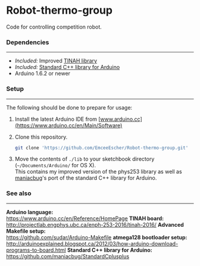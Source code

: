 # Robot-thermo-group
Code for controlling competition robot.

### Dependencies
---
* *Included:* Improved [TINAH library](./lib)
* *Included:* [Standard C++ library for Arduino](https://github.com/maniacbug/StandardCplusplus)
* Arduino 1.6.2 or newer

### Setup
---
The following should be done to prepare for usage:

1. Install the latest Arduino IDE from [www.arduino.cc](https://www.arduino.cc/en/Main/Software)

2. Clone this repository.  

   ```bash
   git clone 'https://github.com/EmceeEscher/Robot-thermo-group.git'
   ```

3. Move the contents of `./lib` to your sketchbook directory
(`~/Documents/Arduino/` for OS X).  
This contains my improved version
of the phys253 library as well as [maniacbug](https://github.com/maniacbug)'s
port of the standard C++
library for Arduino.

### See also
---
**Arduino language:**  
https://www.arduino.cc/en/Reference/HomePage
**TINAH board:**  
http://projectlab.engphys.ubc.ca/enph-253-2016/tinah-2016/
**Advanced Makefile setup:**  
https://github.com/sudar/Arduino-Makefile
**atmega128 bootloader setup:**  
http://arduinoexplained.blogspot.ca/2012/03/how-arduino-download-programs-to-board.html
**Standard C++ library for Arduino:**  
https://github.com/maniacbug/StandardCplusplus
